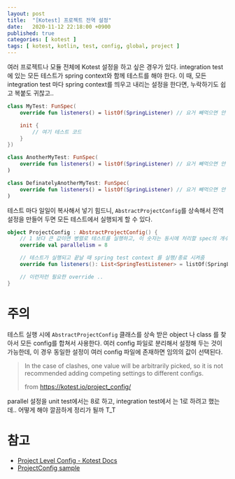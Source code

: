 ```yaml
---
layout: post
title:  "[Kotest] 프로젝트 전역 설정"
date:   2020-11-12 22:18:00 +0900
published: true
categories: [ kotest ]
tags: [ kotest, kotlin, test, config, global, project ]
---
```


여러 프로젝트나 모듈 전체에 Kotest 설정을 하고 싶은 경우가 있다. integration test에 있는 모든 테스트가 spring context와 함께 테스트를 해야 한다. 이 때, 모든 integration test 마다 spring context를 띄우고 내리는 설정을 한다면, 누락하기도 쉽고 복붙도 귀찮고..

```kotlin
class MyTest: FunSpec(
    override fun listeners() = listOf(SpringListener) // 요거 빼먹으면 안 된다

    init {
        // 여기 테스트 코드
    }
})

class AnotherMyTest: FunSpec(
    override fun listeners() = listOf(SpringListener) // 요거 빼먹으면 안 된다
)

class DefinatelyAnotherMyTest: FunSpec(
    override fun listeners() = listOf(SpringListener) // 요거 빼먹으면 안 된다
)
```

테스트 마다 일일이 복사해서 넣기 힘드니, `AbstractProjectConfig`를 상속해서 전역 설정을 만들어 두면 모든 테스트에서 실행되게 할 수 있다.

```kotlin
object ProjectConfig : AbstractProjectConfig() {
    // 1 보다 큰 값이면 병렬로 테스트를 실행하고, 이 숫자는 동시에 처리할 spec의 개수
    override val parallelism = 8

    // 테스트가 실행되고 끝날 때 spring test context 를 실행/종료 시켜줌
    override fun listeners(): List<SpringTestListener> = listOf(SpringListener)

    // 이런저런 필요한 override ..
}
```


# 주의

테스트 실행 시에 `AbstractProjectConfig` 클래스를 상속 받은 object 나 class 를 찾아서 모든 config를 합쳐서 사용한다. 여러 config 파일로 분리해서 설정해 두는 것이 가능한데, 이 경우 동일한 설정이 여러 config 파일에 존재하면 임의의 값이 선택된다.

> In the case of clashes, one value will be arbitrarily picked, so it is not recommended adding competing settings to different configs.
>
> from <https://kotest.io/project_config/>

parallel 설정을 unit test에서는 8로 하고, integration test에서 는 1로 하려고 했는데.. 어떻게 해야 깔끔하게 정리가 될까 T_T


# 참고

- [Project Level Config - Kotest Docs](https://kotest.io/project_config/)
- [ProjectConfig sample](https://github.com/bcneng/salary-tracker-api/blob/2f301cff91f0f485b414e6c5f9f60d9dba0c20c2/src/test/kotlin/net/bcneng/salarytrackerbe/ProjectConfig.kt)
